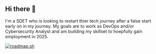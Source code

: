 ## Hi there 👋
I'm a SDET who is looking to restart thier tech journey after a false start early on in my journey. My goals are to work as DevOps and/or Cybersecurity Analyst and am building my skillset to hoepfully gain employment in 2025.

[![roadmap.sh](https://roadmap.sh/card/tall/6780108b70129741a89cf393?variant=dark)](https://roadmap.sh)
<!--
**nullAurelian/nullAurelian** is a ✨ _special_ ✨ repository because its `README.md` (this file) appears on your GitHub profile.

Here are some ideas to get you started:

- 🔭 I’m currently working on ...
- 🌱 I’m currently learning ...
- 👯 I’m looking to collaborate on ...
- 🤔 I’m looking for help with ...
- 💬 Ask me about ...
- 📫 How to reach me: ...
- 😄 Pronouns: ...
- ⚡ Fun fact: ...
-->
